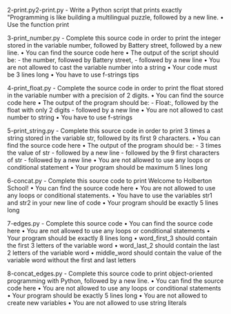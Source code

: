 2-print.py2-print.py - Write a Python script that prints exactly "Programming is like building a multilingual puzzle, followed by a new line.
		     • Use the function print

3-print_number.py - Complete this source code in order to print the integer stored in the variable number, followed by Battery street, followed by a new line.
	 • You can find the source code here
	 • The output of the script should be:
	 - the number, followed by Battery street,
	 - followed by a new line
	 • You are not allowed to cast the variable number into a string
	 • Your code must be 3 lines long
	 • You have to use f-strings tips

4-print_float.py - Complete the source code in order to print the float stored in the variable number with a precision of 2 digits.
	 • You can find the source code here
	 • The output of the program should be:
	 - Float:, followed by the float with only 2 digits
	 - followed by a new line
	 • You are not allowed to cast number to string
	 • You have to use f-strings

5-print_string.py - Complete this source code in order to print 3 times a string stored in the variable str, followed by its first 9 characters.
	 • You can find the source code here
	 • The output of the program should be:
	 - 3 times the value of str
	 - followed by a new line
	 - followed by the 9 first characters of str
	 - followed by a new line
	 • You are not allowed to use any loops or conditional statement
	 • Your program should be maximum 5 lines long

6-concat.py - Complete this source code to print Welcome to Holberton School!
	 • You can find the source code here
	 • You are not allowed to use any loops or conditional statements.
	 • You have to use the variables str1 and str2 in your new line of code
	 • Your program should be exactly 5 lines long

7-edges.py - Complete this source code
	 • You can find the source code here
	 • You are not allowed to use any loops or conditional statements
	 • Your program should be exactly 8 lines long
	 • word_first_3 should contain the first 3 letters of the variable word
	 • word_last_2 should contain the last 2 letters of the variable word
	 • middle_word should contain the value of the variable word without the first and last letters

8-concat_edges.py - Complete this source code to print object-oriented programming with Python, followed by a new line.
	 • You can find the source code here
	 • You are not allowed to use any loops or conditional statements
	 • Your program should be exactly 5 lines long
	 • You are not allowed to create new variables
	 • You are not allowed to use string literals

